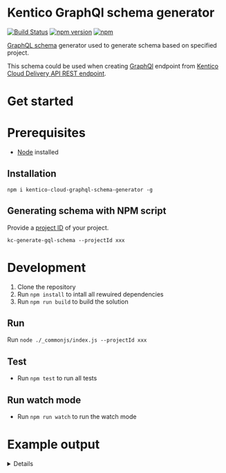 # Kentico GraphQl schema generator
[![Build Status](https://api.travis-ci.org/Kentico/kentico-cloud-graphql-schema-generator.svg?branch=master)](https://travis-ci.org/Kentico/kentico-cloud-graphql-schema-generator)
[![npm version](https://badge.fury.io/js/kentico-cloud-graphql-schema-generator.svg)](https://www.npmjs.com/package/kentico-cloud-graphql-schema-generator)
[![npm](https://img.shields.io/npm/dt/kentico-cloud-graphql-schema-generator.svg)](https://www.npmjs.com/package/kentico-cloud-graphql-schema-generator)

[GraphQL schema](https://graphql.org/learn/schema/) generator used to generate schema based on specified project.

This schema could be used when creating [GraphQl](https://graphql.org) endpoint from [Kentico Cloud Delivery API REST endpoint](https://developer.kenticocloud.com/reference#delivery-api).

# Get started

# Prerequisites
* [Node](https://nodejs.org/en/download/) installed

## Installation
`npm i kentico-cloud-graphql-schema-generator -g`

## Generating schema with NPM script

Provide a [project ID](https://developer.kenticocloud.com/v1/reference) of your project. 

`kc-generate-gql-schema --projectId xxx`

# Development

1. Clone the repository
2. Run `npm install` to intall all rewuired dependencies
3. Run `npm run build` to build the solution


## Run

Run `node ./_commonjs/index.js --projectId xxx`

## Test
* Run `npm test` to run all tests

## Run watch mode
* Run `npm run watch` to run the watch mode

# Example output

<details>

```
type SystemInfo {
  id: String!
  name: String!
  codename: String!
  language: String!
  type: String!
  lastModified: String!
}
interface ContentItem {
  system: SystemInfo!
}
type MultipleChoiceElementOption {
  name: String!
  codename: String
}
type TaxonomyTerm {
  name: String!
  codename: String
}
type Asset {
  name: String
  type: String
  size: Int
  description: String
  url: String,
}
type Link {
  codename: String
  itemID: String
  urlSlug: String
  type: String
}
type TextElement {
  type: String!
  name: String!
  value: String
}
type NumberElement {
  type: String!
  name: String!
  value: String
  number: Int
}
type DateTimeElement {
  type: String!
  name: String!
  value: String
  datetime: String
}
type MultipleChoiceElement {
  type: String!
  name: String!
  value: String
  options: [MultipleChoiceElementOption]
}
type UrlSlugElement {
  type: String!
  name: String!
  value: String
  data: String
}
type TaxonomyElement {
  type: String!
  name: String!
  value: String
  taxonomyGroup: String
  taxonomyTerms: [TaxonomyTerm]
}
type AssetElement {
  type: String!
  name: String!
  value: String
  assets: [Asset]
}
type RichTextElement {
  type: String!
  name: String!
  value: String
  linkedItemCodenames: [String]
  links: [Link]
}

type AboutUsContentType implements ContentItem {
  system: SystemInfo!
  metadata__og_description: TextElement
  metadata__meta_title: TextElement
  metadata__og_title: TextElement
  metadata__meta_description: TextElement
  metadata__twitter_site: TextElement
  url_pattern: UrlSlugElement
  metadata__twitter_image: AssetElement
  metadata__twitter_creator: TextElement
  metadata__twitter_title: TextElement
  metadata__twitter_description: TextElement
  metadata__og_image: AssetElement
  facts: [ContentItem]
}

type AccessoryContentType implements ContentItem {
  system: SystemInfo!
  metadata__og_description: TextElement
  metadata__meta_title: TextElement
  metadata__og_title: TextElement
  long_description: RichTextElement
  metadata__meta_description: TextElement
  metadata__twitter_site: TextElement
  price: NumberElement
  metadata__twitter_image: AssetElement
  metadata__twitter_creator: TextElement
  url_pattern: UrlSlugElement
  short_description: RichTextElement
  manufacturer: TextElement
  metadata__twitter_title: TextElement
  metadata__twitter_description: TextElement
  metadata__og_image: AssetElement
  product_status: TaxonomyElement
  image: AssetElement
  product_name: TextElement
}

type ArticleContentType implements ContentItem {
  system: SystemInfo!
  metadata__og_description: TextElement
  metadata__meta_title: TextElement
  personas: TaxonomyElement
  body_copy: RichTextElement
  metadata__og_title: TextElement
  metadata__meta_description: TextElement
  metadata__twitter_site: TextElement
  post_date: DateTimeElement
  meta_keywords: TextElement
  teaser_image: AssetElement
  metadata__twitter_image: AssetElement
  metadata__twitter_creator: TextElement
  title: TextElement
  summary: TextElement
  metadata__twitter_title: TextElement
  metadata__twitter_description: TextElement
  meta_description: TextElement
  metadata__og_image: AssetElement
  related_articles: [ContentItem]
  url_pattern: UrlSlugElement
}

type BrewerContentType implements ContentItem {
  system: SystemInfo!
  product_name: TextElement
  metadata__og_description: TextElement
  metadata__meta_title: TextElement
  long_description: RichTextElement
  metadata__og_title: TextElement
  metadata__meta_description: TextElement
  metadata__twitter_site: TextElement
  price: NumberElement
  manufacturer: TaxonomyElement
  metadata__twitter_image: AssetElement
  metadata__twitter_creator: TextElement
  url_pattern: UrlSlugElement
  short_description: RichTextElement
  product_status: TaxonomyElement
  metadata__twitter_title: TextElement
  metadata__twitter_description: TextElement
  metadata__og_image: AssetElement
  image: AssetElement
}

type CafeContentType implements ContentItem {
  system: SystemInfo!
  phone: TextElement
  city: TextElement
  photo: AssetElement
  email: TextElement
  country: TextElement
  street: TextElement
  state: TextElement
  zip_code: TextElement
}

type CoffeeContentType implements ContentItem {
  system: SystemInfo!
  metadata__og_description: TextElement
  metadata__meta_title: TextElement
  metadata__og_title: TextElement
  product_status: TaxonomyElement
  altitude: TextElement
  metadata__meta_description: TextElement
  variety: TextElement
  image: AssetElement
  metadata__twitter_site: TextElement
  url_pattern: UrlSlugElement
  price: NumberElement
  metadata__twitter_image: AssetElement
  metadata__twitter_creator: TextElement
  country: TextElement
  metadata__twitter_title: TextElement
  short_description: RichTextElement
  processing: TaxonomyElement
  metadata__twitter_description: TextElement
  metadata__og_image: AssetElement
  long_description: RichTextElement
  farm: TextElement
  product_name: TextElement
}

type FactAboutUsContentType implements ContentItem {
  system: SystemInfo!
  description: RichTextElement
  title: TextElement
  image: AssetElement
}

type GrinderContentType implements ContentItem {
  system: SystemInfo!
  metadata__og_description: TextElement
  metadata__meta_title: TextElement
  metadata__og_title: TextElement
  price: NumberElement
  long_description: RichTextElement
  short_description: RichTextElement
  manufacturer: TextElement
  metadata__meta_description: TextElement
  metadata__twitter_site: TextElement
  product_status: TaxonomyElement
  metadata__twitter_image: AssetElement
  metadata__twitter_creator: TextElement
  image: AssetElement
  metadata__twitter_title: TextElement
  product_name: TextElement
  metadata__twitter_description: TextElement
  url_pattern: UrlSlugElement
  metadata__og_image: AssetElement
}

type HeroUnitContentType implements ContentItem {
  system: SystemInfo!
  title: TextElement
  image: AssetElement
  marketing_message: RichTextElement
}

type HomeContentType implements ContentItem {
  system: SystemInfo!
  metadata__og_description: TextElement
  metadata__meta_title: TextElement
  metadata__og_title: TextElement
  articles: [ContentItem]
  hero_unit: [ContentItem]
  metadata__meta_description: TextElement
  metadata__twitter_site: TextElement
  our_story: [ContentItem]
  cafes: [ContentItem]
  metadata__twitter_image: AssetElement
  metadata__twitter_creator: TextElement
  metadata__twitter_title: TextElement
  metadata__twitter_description: TextElement
  metadata__og_image: AssetElement
  url_pattern: UrlSlugElement
  contact: RichTextElement
}

type HostedVideoContentType implements ContentItem {
  system: SystemInfo!
  video_id: TextElement
  video_host: MultipleChoiceElement
}

type OfficeContentType implements ContentItem {
  system: SystemInfo!
  state: TextElement
  email: TextElement
  phone: TextElement
  country: TextElement
  city: TextElement
  name: TextElement
  zip_code: TextElement
  street: TextElement
}

type TweetContentType implements ContentItem {
  system: SystemInfo!
  tweet_link: TextElement
  theme: MultipleChoiceElement
  display_options: MultipleChoiceElement
}

```

</details>
